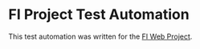 # FI Project Test Automation

This test automation was written for the [FI Web Project](https://github.com/ismetkizgin/fi-website).
